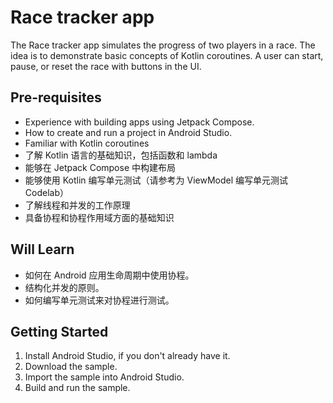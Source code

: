 Race tracker app
=================================

The Race tracker app simulates the progress of two players in a race. The idea is to demonstrate 
basic concepts of Kotlin coroutines. A user can start, pause, or reset the race with buttons in the 
UI.

Pre-requisites
--------------
* Experience with building apps using Jetpack Compose.
* How to create and run a project in Android Studio.
* Familiar with Kotlin coroutines
* 了解 Kotlin 语言的基础知识，包括函数和 lambda
* 能够在 Jetpack Compose 中构建布局
* 能够使用 Kotlin 编写单元测试（请参考为 ViewModel 编写单元测试 Codelab）
* 了解线程和并发的工作原理
* 具备协程和协程作用域方面的基础知识

Will Learn
--------------
* 如何在 Android 应用生命周期中使用协程。
* 结构化并发的原则。
* 如何编写单元测试来对协程进行测试。

Getting Started
---------------
1. Install Android Studio, if you don't already have it.
2. Download the sample.
3. Import the sample into Android Studio.
4. Build and run the sample.
